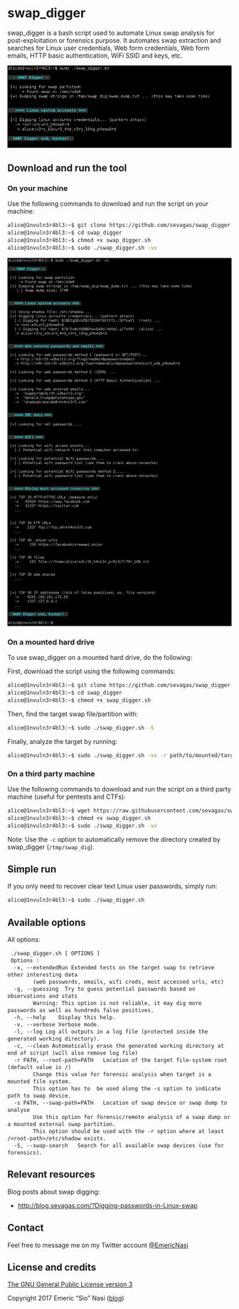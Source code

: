 # swap\_digger

swap\_digger is a bash script used to automate Linux swap analysis for
post-exploitation or forensics purpose. It automates swap extraction and
searches for Linux user credentials, Web form credentials, Web form emails,
HTTP basic authentication, WiFi SSID and keys, etc.

![Sample run](/assets/swap_digger.png?raw=true "Sample run")

## Download and run the tool

### On your machine

Use the following commands to download and run the script on your machine:

```bash
alice@1nvuln3r4bl3:~$ git clone https://github.com/sevagas/swap_digger.git
alice@1nvuln3r4bl3:~$ cd swap_digger
alice@1nvuln3r4bl3:~$ chmod +x swap_digger.sh
alice@1nvuln3r4bl3:~$ sudo ./swap_digger.sh -vx
```

![Extended run](/assets/swap_digger_extended.png?raw=true "Extended run")

### On a mounted hard drive

To use swap\_digger on a mounted hard drive, do the following:

First, download the script using the following commands:
```bash
alice@1nvuln3r4bl3:~$ git clone https://github.com/sevagas/swap_digger.git
alice@1nvuln3r4bl3:~$ cd swap_digger
alice@1nvuln3r4bl3:~$ chmod +x swap_digger.sh
```

Then, find the target swap file/partition with:
```bash
alice@1nvuln3r4bl3:~$ sudo ./swap_digger.sh -S
``` 

Finally, analyze the target by running:
```bash
alice@1nvuln3r4bl3:~$ sudo ./swap_digger.sh -vx -r path/to/mounted/target/root/fs -s path/to/target/swap/device
```

### On a third party machine

Use the following commands to download and run the script on a third party machine (useful for pentests and CTFs):

```bash
alice@1nvuln3r4bl3:~$ wget https://raw.githubusercontent.com/sevagas/swap_digger/master/swap_digger.sh
alice@1nvuln3r4bl3:~$ chmod +x swap_digger.sh
alice@1nvuln3r4bl3:~$ sudo ./swap_digger.sh -vx
```

Note: Use the `-c` option to automatically remove the directory created by swap\_digger (`/tmp/swap_dig`).
 
 
## Simple run

If you only need to recover clear text Linux user passwords, simply run:
```bash
alice@1nvuln3r4bl3:~$ sudo ./swap_digger.sh
```

## Available options

All options:
```
 ./swap_digger.sh [ OPTIONS ]
 Options : 
  -x, --extendedRun Extended tests on the target swap to retrieve other interesting data
        (web passwords, emails, wifi creds, most accessed urls, etc)
  -g, --guessing  Try to guess potential passwords based on observations and stats
        Warning: This option is not reliable, it may dig more passwords as well as hundreds false positives.
  -h, --help    Display this help.
  -v, --verbose Verbose mode.
  -l, --log Log all outputs in a log file (protected inside the generated working directory).
  -c, --clean Automatically erase the generated working directory at end of script (will also remove log file)
  -r PATH, --root-path=PATH   Location of the target file-system root (default value is /)
        Change this value for forensic analysis when target is a mounted file system.
        This option has to  be used along the -s option to indicate path to swap device.
  -s PATH, --swap-path=PATH   Location of swap device or swap dump to analyse
        Use this option for forensic/remote analysis of a swap dump or a mounted external swap partition.
        This option should be used with the -r option where at least /<root-path>/etc/shadow exists.
  -S, --swap-search   Search for all available swap devices (use for forensics).
```
  
## Relevant resources

Blog posts about swap digging:
 - http://blog.sevagas.com/?Digging-passwords-in-Linux-swap

## Contact

Feel free to message me on my Twitter account [@EmericNasi](http://twitter.com/EmericNasi)

## License and credits

[The GNU General Public License version 3](https://opensource.org/licenses/GPL-3.0)

Copyright 2017 Emeric “Sio” Nasi ([blog](http://blog.sevagas.com))
